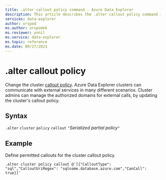 ```yaml
---
title: .alter callout policy command - Azure Data Explorer
description: This article describes the .alter callout policy command in Azure Data Explorer.
services: data-explorer
author: orspod
ms.author: orspodek
ms.reviewer: yonil
ms.service: data-explorer
ms.topic: reference
ms.date: 09/27/2021
---
```

# .alter callout policy

Change the cluster [callout policy](calloutpolicy.md). Azure Data Explorer clusters can communicate with external services in many different scenarios. Cluster admins can manage the authorized domains for external calls, by updating the cluster's callout policy.

## Syntax

`.alter` `cluster` `policy` `callout` `"`*Serialized partial policy*`"`

## Example

Define permitted callouts for the cluster callout policy.

```kusto
.alter cluster policy callout @'[{"CalloutType": "sql","CalloutUriRegex": "sqlname.database.azure.com","CanCall": true}]'
```
